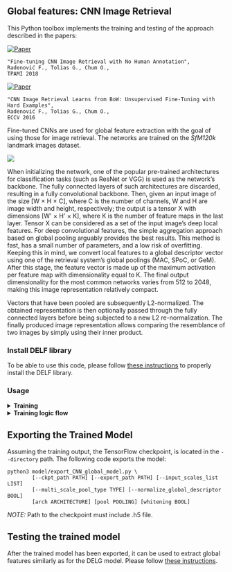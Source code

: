 ## Global features: CNN Image Retrieval


This Python toolbox implements the training and testing of the approach described in the papers:

[![Paper](http://img.shields.io/badge/paper-arXiv.2001.05027-B3181B.svg)](https://arxiv.org/abs/1711.02512)

```
"Fine-tuning CNN Image Retrieval with No Human Annotation",  
Radenović F., Tolias G., Chum O.,
TPAMI 2018 
```

[![Paper](http://img.shields.io/badge/paper-arXiv.2001.05027-B3181B.svg)](http://arxiv.org/abs/1604.02426)
```
"CNN Image Retrieval Learns from BoW: Unsupervised Fine-Tuning with Hard Examples",  
Radenović F., Tolias G., Chum O.,
ECCV 2016
```

Fine-tuned CNNs are used for global feature extraction with the goal of using
those for image retrieval. The networks are trained on the <i>SfM120k</i>
landmark images dataset.

<img src="http://cmp.felk.cvut.cz/cnnimageretrieval/img/cnnimageretrieval_network_medium.png" width=\textwidth/>

When initializing the network, one of the popular pre-trained architectures
 for classification tasks (such as ResNet or VGG) is used as the network’s
  backbone. The
fully connected layers of such architectures are discarded, resulting in a fully
convolutional backbone. Then, given an input image of the size [W × H × C],
where C is the number of channels, W and H are image width and height,
respectively; the output is a tensor X with dimensions [W' × H' × K], where
K is the number of feature maps in the last layer. Tensor X
can be considered as a set of the input image’s deep local features. For
deep convolutional features, the simple aggregation approach based on global
pooling arguably provides the best results. This method is fast, has a small
number of parameters, and a low risk of overfitting. Keeping this in mind,
we convert local features to a global descriptor vector using one of the
retrieval system’s global poolings (MAC, SPoC, or GeM). After this stage,
the feature vector is made up of the maximum activation per feature map
with dimensionality equal to K. The final output dimensionality for the most
common networks varies from 512 to 2048, making this image representation
relatively compact.

Vectors that have been pooled are subsequently L2-normalized. The obtained
 representation is then optionally passed through the fully connected
layers before being subjected to a
new L2 re-normalization. The finally produced image representation allows
comparing the resemblance of two images by simply using their inner product.


### Install DELF library

To be able to use this code, please follow
[these instructions](../../../../INSTALL_INSTRUCTIONS.md) to properly install
the DELF library.

### Usage

<details>
  <summary><b>Training</b></summary><br/>
  
  Navigate (```cd```) to the folder ```[DELF_ROOT/delf/python/training
  /global_features].```
  Example training script is located in ```DELF_ROOT/delf/python/training/global_features/train.py```.
  ```
  python3 train.py [--arch ARCH] [--batch_size N] [--data_root PATH]
          [--debug] [--directory PATH] [--epochs N] [--gpu_id ID] 
          [--image_size SIZE] [--launch_tensorboard] [--loss LOSS] 
          [--loss_margin LM] [--lr LR] [--momentum M] [multiscale SCALES] 
          [--neg_num N] [--optimizer OPTIMIZER] [--pool POOL] [--pool_size N]
          [--pretrained] [--precompute_whitening DATASET] [--resume]
          [--query_size N] [--test_datasets DATASET] [--test_freq N]
          [--test_whiten] [--training_dataset DATASET] [--update_every N]
          [--validation_type TYPE] [--weight_decay N] [--whitening]
  ```

  For detailed explanation of the options run:
  ```
  python3 train.py -helpfull
  ```
  Standard training of our models was run with the following parameters:
  ```
python3 train.py \
--directory="DESTINATION_PATH" \
--gpu_ids='0' \
--data_root="TRAINING_DATA_DIRECTORY" \
--training_dataset='retrieval-SfM-120k' \
--test_datasets='roxford5k,rparis6k' \
--arch='ResNet101' \
--pool='gem' \
--whitening=True \
--debug=True \
--loss='triplet' \
--loss_margin=0.85 \
--optimizer='adam' \
--lr=5e-7 --neg_num=3 --query_size=2000 \
--pool_size=20000 --batch_size=5 \
--image_size=1024 --epochs=100 --test_freq=5 \
--multiscale='[1, 2**(1/2), 1/2**(1/2)]'
```

  **Note**: Data and networks used for training and testing are automatically downloaded when using the example training
   script (```DELF_ROOT/delf/python/training/global_features/train.py```).

</details>

<details>
<summary><b>Training logic flow</b></summary><br/>

**Initialization phase**

1. Checking if required datasets are downloaded and automatically download them (both test and train/val) if they are 
not present in the data folder.
1. Setting up the logging and creating a logging/checkpoint directory.
1. Initialize model according to the user-provided parameters (architecture
/pooling/whitening/pretrained etc.).
1. Defining loss (contrastive/triplet) according to the user parameters.
1. Defining optimizer (Adam/SGD with learning rate/weight decay/momentum) according to the user parameters.
1. Initializing CheckpointManager and resuming from the latest checkpoint if the resume flag is set.
1. Launching Tensorboard if the flag is set.
1. Initializing training (and validation, if required) datasets.
1. Freezing BatchNorm weights update, since we we do training for one image at a time so the statistics would not be per batch, hence we choose freezing (i.e., using pretrained imagenet statistics).
1. Evaluating the network performance before training (on the test datasets).

**Training phase**

The main training loop (for the required number of epochs):
1. Finding the hard negative pairs in the dataset (using the forward pass through the model)
1. Creating the training dataset from generator which changes every epoch. Each
 element in the dataset consists of 1 x Positive image, 1 x Query image
 , N x Hard negative images (N is specified by the `num_neg` flag), an array
  specifying the Positive (-1), Query (0), Negative (1) images.
1. Performing one training step and calculating the final epoch loss.
1. If validation is required, finding hard negatives in the validation set
, which has the same structure as the training set. Performing one validation
 step and calculating the loss.
1. Evaluating on the test datasets every `test_freq` epochs.
1. Saving checkpoint (optimizer and the model weights).

</details>

## Exporting the Trained Model

Assuming the training output, the TensorFlow checkpoint, is located in the
`--directory` path. The following code exports the model:
```
python3 model/export_CNN_global_model.py \
        [--ckpt_path PATH] [--export_path PATH] [--input_scales_list LIST]
        [--multi_scale_pool_type TYPE] [--normalize_global_descriptor BOOL] 
        [arch ARCHITECTURE] [pool POOLING] [whitening BOOL]
```
*NOTE:* Path to the checkpoint must include .h5 file.

## Testing the trained model
After the trained model has been exported, it can be used to extract global
features similarly as for the DELG model. Please follow 
[these instructions](https://github.com/tensorflow/models/tree/master/research/delf/delf/python/training#testing-the-trained-model).